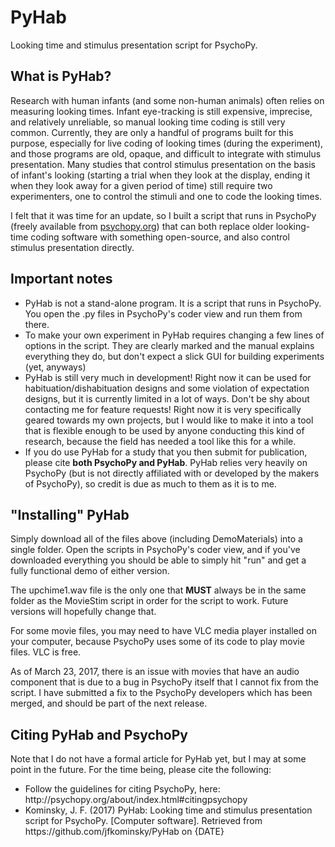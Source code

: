 # PyHab
Looking time and stimulus presentation script for PsychoPy.
<h2>What is PyHab?</h2>
<p>Research with human infants (and some non-human animals) often relies on measuring looking times. Infant eye-tracking is still expensive, imprecise, and relatively unreliable, so manual looking time coding is still very common. Currently, they are only a handful of programs built for this purpose, especially for live coding of looking times (during the experiment), and those programs are old, opaque, and difficult to integrate with stimulus presentation. Many studies that control stimulus presentation on the basis of infant's looking (starting a trial when they look at the display, ending it when they look away for a given period of time) still require two experimenters, one to control the stimuli and one to code the looking times.</p>
<p>I felt that it was time for an update, so I built a script that runs in PsychoPy (freely available from <a href="http://psychopy.org">psychopy.org</a>) that can both replace older looking-time coding software with something open-source, and also control stimulus presentation directly.</p>
<h2>Important notes</h2>
<ul>
<li>PyHab is not a stand-alone program. It is a script that runs in PsychoPy. You open the .py files in PsychoPy's coder view and run them from there.</li>
<li>To make your own experiment in PyHab requires changing a few lines of options in the script. They are clearly marked and the manual explains everything they do, but don't expect a slick GUI for building experiments (yet, anyways)</li>
<li>PyHab is still very much in development! Right now it can be used for habituation/dishabituation designs and some violation of expectation designs, but it is currently limited in a lot of ways. Don't be shy about contacting me for feature requests! Right now it is very specifically geared towards my own projects, but I would like to make it into a tool that is flexible enough to be used by anyone conducting this kind of research, because the field has needed a tool like this for a while.</li>
<li>If you do use PyHab for a study that you then submit for publication, please cite <b>both PsychoPy and PyHab</b>. PyHab relies very heavily on PsychoPy (but is not directly affiliated with or developed by the makers of PsychoPy), so credit is due as much to them as it is to me.</li>
</ul>
<h2>"Installing" PyHab</h2>
<p>Simply download all of the files above (including DemoMaterials) into a single folder. Open the scripts in PsychoPy's coder view, and if you've downloaded everything you should be able to simply hit "run" and get a fully functional demo of either version.</p>
<p>The upchime1.wav file is the only one that <b>MUST</b> always be in the same folder as the MovieStim script in order for the script to work. Future versions will hopefully change that.</p>
<p>For some movie files, you may need to have VLC media player installed on your computer, because PsychoPy uses some of its code to play movie files. VLC is free.</p>
<p>As of March 23, 2017, there is an issue with movies that have an audio component that is due to a bug in PsychoPy itself that I cannot fix from the script. I have submitted a fix to the PsychoPy developers which has been merged, and should be part of the next release.</p>
<h2>Citing PyHab and PsychoPy</h2>
<p>Note that I do not have a formal article for PyHab yet, but I may at some point in the future. For the time being, please cite the following:</p>
<ul>
<li>Follow the guidelines for citing PsychoPy, here: http://psychopy.org/about/index.html#citingpsychopy</li>
<li>Kominsky, J. F. (2017) PyHab: Looking time and stimulus presentation script for PsychoPy. [Computer software]. Retrieved from https://github.com/jfkominsky/PyHab on {DATE}</li>
</ul>
